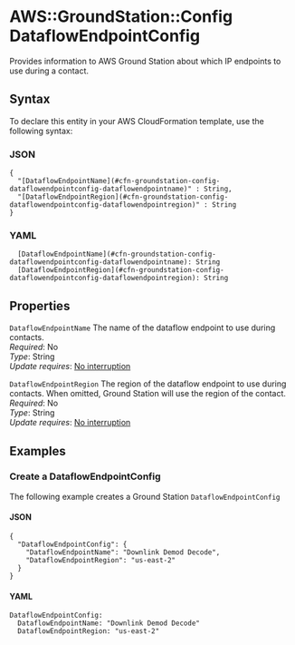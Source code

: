 # AWS::GroundStation::Config DataflowEndpointConfig<a name="aws-properties-groundstation-config-dataflowendpointconfig"></a>

 Provides information to AWS Ground Station about which IP endpoints to use during a contact\. 

## Syntax<a name="aws-properties-groundstation-config-dataflowendpointconfig-syntax"></a>

To declare this entity in your AWS CloudFormation template, use the following syntax:

### JSON<a name="aws-properties-groundstation-config-dataflowendpointconfig-syntax.json"></a>

```
{
  "[DataflowEndpointName](#cfn-groundstation-config-dataflowendpointconfig-dataflowendpointname)" : String,
  "[DataflowEndpointRegion](#cfn-groundstation-config-dataflowendpointconfig-dataflowendpointregion)" : String
}
```

### YAML<a name="aws-properties-groundstation-config-dataflowendpointconfig-syntax.yaml"></a>

```
  [DataflowEndpointName](#cfn-groundstation-config-dataflowendpointconfig-dataflowendpointname): String
  [DataflowEndpointRegion](#cfn-groundstation-config-dataflowendpointconfig-dataflowendpointregion): String
```

## Properties<a name="aws-properties-groundstation-config-dataflowendpointconfig-properties"></a>

`DataflowEndpointName`  <a name="cfn-groundstation-config-dataflowendpointconfig-dataflowendpointname"></a>
 The name of the dataflow endpoint to use during contacts\.   
*Required*: No  
*Type*: String  
*Update requires*: [No interruption](https://docs.aws.amazon.com/AWSCloudFormation/latest/UserGuide/using-cfn-updating-stacks-update-behaviors.html#update-no-interrupt)

`DataflowEndpointRegion`  <a name="cfn-groundstation-config-dataflowendpointconfig-dataflowendpointregion"></a>
 The region of the dataflow endpoint to use during contacts\. When omitted, Ground Station will use the region of the contact\.   
*Required*: No  
*Type*: String  
*Update requires*: [No interruption](https://docs.aws.amazon.com/AWSCloudFormation/latest/UserGuide/using-cfn-updating-stacks-update-behaviors.html#update-no-interrupt)

## Examples<a name="aws-properties-groundstation-config-dataflowendpointconfig--examples"></a>

### Create a DataflowEndpointConfig<a name="aws-properties-groundstation-config-dataflowendpointconfig--examples--Create_a_DataflowEndpointConfig"></a>

The following example creates a Ground Station `DataflowEndpointConfig`

#### JSON<a name="aws-properties-groundstation-config-dataflowendpointconfig--examples--Create_a_DataflowEndpointConfig--json"></a>

```
{
  "DataflowEndpointConfig": {
    "DataflowEndpointName": "Downlink Demod Decode",
    "DataflowEndpointRegion": "us-east-2"
  }
}
```

#### YAML<a name="aws-properties-groundstation-config-dataflowendpointconfig--examples--Create_a_DataflowEndpointConfig--yaml"></a>

```
DataflowEndpointConfig:
  DataflowEndpointName: "Downlink Demod Decode"
  DataflowEndpointRegion: "us-east-2"
```